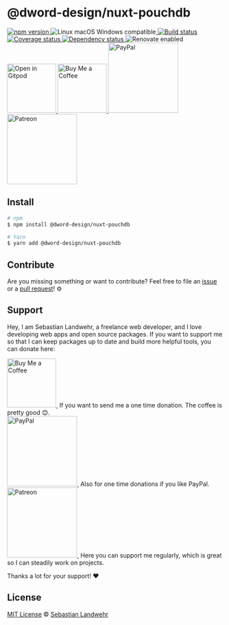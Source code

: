 <!-- TITLE/ -->
# @dword-design/nuxt-pouchdb
<!-- /TITLE -->

<!-- BADGES/ -->
  <p>
    <a href="https://npmjs.org/package/@dword-design/nuxt-pouchdb">
      <img
        src="https://img.shields.io/npm/v/@dword-design/nuxt-pouchdb.svg"
        alt="npm version"
      >
    </a><img src="https://img.shields.io/badge/os-linux%20%7C%C2%A0macos%20%7C%C2%A0windows-blue" alt="Linux macOS Windows compatible"><a href="https://github.com/dword-design/nuxt-pouchdb/actions">
      <img
        src="https://github.com/dword-design/nuxt-pouchdb/workflows/build/badge.svg"
        alt="Build status"
      >
    </a><a href="https://codecov.io/gh/dword-design/nuxt-pouchdb">
      <img
        src="https://codecov.io/gh/dword-design/nuxt-pouchdb/branch/master/graph/badge.svg"
        alt="Coverage status"
      >
    </a><a href="https://david-dm.org/dword-design/nuxt-pouchdb">
      <img src="https://img.shields.io/david/dword-design/nuxt-pouchdb" alt="Dependency status">
    </a><img src="https://img.shields.io/badge/renovate-enabled-brightgreen" alt="Renovate enabled"><br/><a href="https://gitpod.io/#https://github.com/dword-design/nuxt-pouchdb">
      <img
        src="https://gitpod.io/button/open-in-gitpod.svg"
        alt="Open in Gitpod"
        width="114"
      >
    </a><a href="https://www.buymeacoffee.com/dword">
      <img
        src="https://www.buymeacoffee.com/assets/img/guidelines/download-assets-sm-2.svg"
        alt="Buy Me a Coffee"
        width="114"
      >
    </a><a href="https://paypal.me/SebastianLandwehr">
      <img
        src="https://sebastianlandwehr.com/images/paypal.svg"
        alt="PayPal"
        width="163"
      >
    </a><a href="https://www.patreon.com/dworddesign">
      <img
        src="https://sebastianlandwehr.com/images/patreon.svg"
        alt="Patreon"
        width="163"
      >
    </a>
</p>
<!-- /BADGES -->

<!-- DESCRIPTION/ -->

<!-- /DESCRIPTION -->

<!-- INSTALL/ -->
## Install

```bash
# npm
$ npm install @dword-design/nuxt-pouchdb

# Yarn
$ yarn add @dword-design/nuxt-pouchdb
```
<!-- /INSTALL -->

<!-- LICENSE/ -->
## Contribute

Are you missing something or want to contribute? Feel free to file an [issue](https://github.com/dword-design/nuxt-pouchdb/issues) or a [pull request](https://github.com/dword-design/nuxt-pouchdb/pulls)! ⚙️

## Support

Hey, I am Sebastian Landwehr, a freelance web developer, and I love developing web apps and open source packages. If you want to support me so that I can keep packages up to date and build more helpful tools, you can donate here:

<p>
  <a href="https://www.buymeacoffee.com/dword">
    <img
      src="https://www.buymeacoffee.com/assets/img/guidelines/download-assets-sm-2.svg"
      alt="Buy Me a Coffee"
      width="114"
    >
  </a>&nbsp;If you want to send me a one time donation. The coffee is pretty good 😊.<br/>
  <a href="https://paypal.me/SebastianLandwehr">
    <img
      src="https://sebastianlandwehr.com/images/paypal.svg"
      alt="PayPal"
      width="163"
    >
  </a>&nbsp;Also for one time donations if you like PayPal.<br/>
  <a href="https://www.patreon.com/dworddesign">
    <img
      src="https://sebastianlandwehr.com/images/patreon.svg"
      alt="Patreon"
      width="163"
    >
  </a>&nbsp;Here you can support me regularly, which is great so I can steadily work on projects.
</p>

Thanks a lot for your support! ❤️

## License

[MIT License](https://opensource.org/licenses/MIT) © [Sebastian Landwehr](https://sebastianlandwehr.com)
<!-- /LICENSE -->

